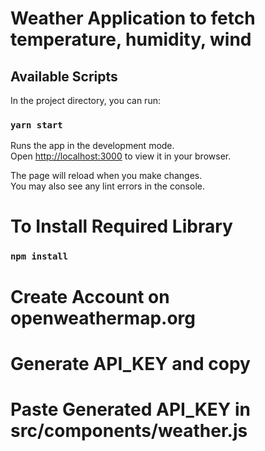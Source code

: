 # Weather Application to fetch temperature, humidity, wind

## Available Scripts

In the project directory, you can run:

### `yarn start`

Runs the app in the development mode.\
Open [http://localhost:3000](http://localhost:3000) to view it in your browser.

The page will reload when you make changes.\
You may also see any lint errors in the console.

# To Install Required Library
### `npm install`

# Create Account on openweathermap.org
# Generate API_KEY and copy 
# Paste Generated API_KEY in src/components/weather.js
